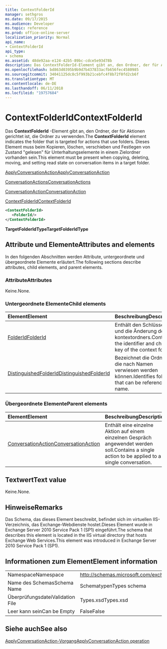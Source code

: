 ```yaml
---
title: ContextFolderId
manager: sethgros
ms.date: 09/17/2015
ms.audience: Developer
ms.topic: reference
ms.prod: office-online-server
localization_priority: Normal
api_name:
- ContextFolderId
api_type:
- schema
ms.assetid: 48de92aa-e124-42b5-89bc-cdce5e93d78b
description: Das ContextFolderId-Element gibt an, den Ordner, der für Aktionen gerichtet ist, die Ordner zu verwenden. Dieses Element muss beim Kopieren, löschen, verschieben und Festlegen von Zustand "gelesen" für Unterhaltungselemente in einem Zielordner vorhanden sein.
ms.openlocfilehash: bd863d0395b9b9d7b437833acfb656fec4580985
ms.sourcegitcommit: 34041125dc8c5f993b21cebfc4f8b72f0fd2cb6f
ms.translationtype: MT
ms.contentlocale: de-DE
ms.lasthandoff: 06/11/2018
ms.locfileid: "19757684"
---
```

# <a name="contextfolderid"></a><span data-ttu-id="c48af-104">ContextFolderId</span><span class="sxs-lookup"><span data-stu-id="c48af-104">ContextFolderId</span></span>

<span data-ttu-id="c48af-105">Das **ContextFolderId** -Element gibt an, den Ordner, der für Aktionen gerichtet ist, die Ordner zu verwenden.</span><span class="sxs-lookup"><span data-stu-id="c48af-105">The **ContextFolderId** element indicates the folder that is targeted for actions that use folders.</span></span> <span data-ttu-id="c48af-106">Dieses Element muss beim Kopieren, löschen, verschieben und Festlegen von Zustand "gelesen" für Unterhaltungselemente in einem Zielordner vorhanden sein.</span><span class="sxs-lookup"><span data-stu-id="c48af-106">This element must be present when copying, deleting, moving, and setting read state on conversation items in a target folder.</span></span> 
  
[<span data-ttu-id="c48af-107">ApplyConversationAction</span><span class="sxs-lookup"><span data-stu-id="c48af-107">ApplyConversationAction</span></span>](applyconversationaction.md)
  
[<span data-ttu-id="c48af-108">ConversationActions</span><span class="sxs-lookup"><span data-stu-id="c48af-108">ConversationActions</span></span>](conversationactions.md)
  
[<span data-ttu-id="c48af-109">ConversationAction</span><span class="sxs-lookup"><span data-stu-id="c48af-109">ConversationAction</span></span>](conversationaction.md)
  
[<span data-ttu-id="c48af-110">ContextFolderId</span><span class="sxs-lookup"><span data-stu-id="c48af-110">ContextFolderId</span></span>](contextfolderid.md)
  
```XML
<ContextFolderId>
   <FolderId/>
</ContextFolderId>
```

 <span data-ttu-id="c48af-111">**TargetFolderIdType**</span><span class="sxs-lookup"><span data-stu-id="c48af-111">**TargetFolderIdType**</span></span>
## <a name="attributes-and-elements"></a><span data-ttu-id="c48af-112">Attribute und Elemente</span><span class="sxs-lookup"><span data-stu-id="c48af-112">Attributes and elements</span></span>

<span data-ttu-id="c48af-113">In den folgenden Abschnitten werden Attribute, untergeordnete und übergeordnete Elemente erläutert.</span><span class="sxs-lookup"><span data-stu-id="c48af-113">The following sections describe attributes, child elements, and parent elements.</span></span>
  
### <a name="attributes"></a><span data-ttu-id="c48af-114">Attribute</span><span class="sxs-lookup"><span data-stu-id="c48af-114">Attributes</span></span>

<span data-ttu-id="c48af-115">Keine.</span><span class="sxs-lookup"><span data-stu-id="c48af-115">None.</span></span>
  
### <a name="child-elements"></a><span data-ttu-id="c48af-116">Untergeordnete Elemente</span><span class="sxs-lookup"><span data-stu-id="c48af-116">Child elements</span></span>

|<span data-ttu-id="c48af-117">**Element**</span><span class="sxs-lookup"><span data-stu-id="c48af-117">**Element**</span></span>|<span data-ttu-id="c48af-118">**Beschreibung**</span><span class="sxs-lookup"><span data-stu-id="c48af-118">**Description**</span></span>|
|:-----|:-----|
|[<span data-ttu-id="c48af-119">FolderId</span><span class="sxs-lookup"><span data-stu-id="c48af-119">FolderId</span></span>](folderid.md) <br/> |<span data-ttu-id="c48af-120">Enthält den Schlüssel-ID und die Änderung des kontextordners.</span><span class="sxs-lookup"><span data-stu-id="c48af-120">Contains the identifier and change key of the context folder.</span></span>  <br/> |
|[<span data-ttu-id="c48af-121">DistinguishedFolderId</span><span class="sxs-lookup"><span data-stu-id="c48af-121">DistinguishedFolderId</span></span>](distinguishedfolderid.md) <br/> |<span data-ttu-id="c48af-122">Bezeichnet die Ordner, die nach Namen verwiesen werden können.</span><span class="sxs-lookup"><span data-stu-id="c48af-122">Identifies folders that can be referenced by name.</span></span>  <br/> |
   
### <a name="parent-elements"></a><span data-ttu-id="c48af-123">Übergeordnete Elemente</span><span class="sxs-lookup"><span data-stu-id="c48af-123">Parent elements</span></span>

|<span data-ttu-id="c48af-124">**Element**</span><span class="sxs-lookup"><span data-stu-id="c48af-124">**Element**</span></span>|<span data-ttu-id="c48af-125">**Beschreibung**</span><span class="sxs-lookup"><span data-stu-id="c48af-125">**Description**</span></span>|
|:-----|:-----|
|[<span data-ttu-id="c48af-126">ConversationAction</span><span class="sxs-lookup"><span data-stu-id="c48af-126">ConversationAction</span></span>](conversationaction.md) <br/> |<span data-ttu-id="c48af-127">Enthält eine einzelne Aktion auf einem einzelnen Gespräch angewendet werden soll.</span><span class="sxs-lookup"><span data-stu-id="c48af-127">Contains a single action to be applied to a single conversation.</span></span>  <br/> |
   
## <a name="text-value"></a><span data-ttu-id="c48af-128">Textwert</span><span class="sxs-lookup"><span data-stu-id="c48af-128">Text value</span></span>

<span data-ttu-id="c48af-129">Keine.</span><span class="sxs-lookup"><span data-stu-id="c48af-129">None.</span></span>
  
## <a name="remarks"></a><span data-ttu-id="c48af-130">Hinweise</span><span class="sxs-lookup"><span data-stu-id="c48af-130">Remarks</span></span>

<span data-ttu-id="c48af-131">Das Schema, das dieses Element beschreibt, befindet sich im virtuellen IIS-Verzeichnis, das Exchange-Webdienste hostet.Dieses Element wurde in Exchange Server 2010 Service Pack 1 (SP1) eingeführt.</span><span class="sxs-lookup"><span data-stu-id="c48af-131">The schema that describes this element is located in the IIS virtual directory that hosts Exchange Web Services.This element was introduced in Exchange Server 2010 Service Pack 1 (SP1).</span></span>
  
## <a name="element-information"></a><span data-ttu-id="c48af-132">Informationen zum Element</span><span class="sxs-lookup"><span data-stu-id="c48af-132">Element information</span></span>

|||
|:-----|:-----|
|<span data-ttu-id="c48af-133">Namespace</span><span class="sxs-lookup"><span data-stu-id="c48af-133">Namespace</span></span>  <br/> |http://schemas.microsoft.com/exchange/services/2006/types  <br/> |
|<span data-ttu-id="c48af-134">Name des Schemas</span><span class="sxs-lookup"><span data-stu-id="c48af-134">Schema Name</span></span>  <br/> |<span data-ttu-id="c48af-135">Schematypen</span><span class="sxs-lookup"><span data-stu-id="c48af-135">Types schema</span></span>  <br/> |
|<span data-ttu-id="c48af-136">Überprüfungsdatei</span><span class="sxs-lookup"><span data-stu-id="c48af-136">Validation File</span></span>  <br/> |<span data-ttu-id="c48af-137">Types.xsd</span><span class="sxs-lookup"><span data-stu-id="c48af-137">Types.xsd</span></span>  <br/> |
|<span data-ttu-id="c48af-138">Leer kann sein</span><span class="sxs-lookup"><span data-stu-id="c48af-138">Can be Empty</span></span>  <br/> |<span data-ttu-id="c48af-139">False</span><span class="sxs-lookup"><span data-stu-id="c48af-139">False</span></span>  <br/> |
   
## <a name="see-also"></a><span data-ttu-id="c48af-140">Siehe auch</span><span class="sxs-lookup"><span data-stu-id="c48af-140">See also</span></span>



[<span data-ttu-id="c48af-141">ApplyConversationAction-Vorgang</span><span class="sxs-lookup"><span data-stu-id="c48af-141">ApplyConversationAction operation</span></span>](applyconversationaction-operation.md)

